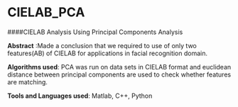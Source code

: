 CIELAB_PCA
==========

####CIELAB Analysis Using Principal Components Analysis 

**Abstract** :Made a conclusion that we required to use of only two features(AB) of CIELAB for applications in facial recognition domain.

**Algorithms used**: PCA was run on data sets in CIELAB format and euclidean distance between principal components are used to check whether features are matching. 

**Tools and Languages used**: Matlab, C++, Python


